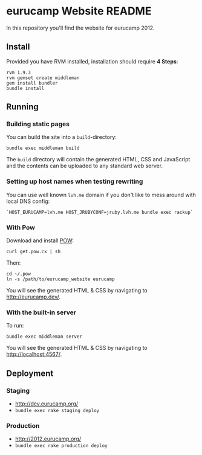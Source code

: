 eurucamp Website README
=======================

In this repository you'll find the website for eurucamp 2012.

Install
-------

Provided you have RVM installed, installation should require **4 Steps**:

    rvm 1.9.3
    rvm gemset create middleman
    gem install bundler
    bundle install

Running
-------

### Building static pages

You can build the site into a `build`-directory:

    bundle exec middleman build

The `build` directory will contain the generated HTML, CSS and JavaScript and
the contents can be uploaded to any standard web server.

### Setting up host names when testing rewriting

You can use well known `lvh.me` domain if you don't like to mess around with local DNS config:

    `HOST_EURUCAMP=lvh.me HOST_JRUBYCONF=jruby.lvh.me bundle exec rackup`

### With Pow

Download and install [POW](http://pow.cx/):

    curl get.pow.cx | sh

Then:

    cd ~/.pow
    ln -s /path/to/eurucamp_website eurucamp

You will see the generated HTML & CSS by navigating to <http://eurucamp.dev/>.

### With the built-in server

To run:

    bundle exec middleman server

You will see the generated HTML & CSS by navigating to <http://localhost:4567/>.

Deployment
----------

### Staging

* <http://dev.eurucamp.org/>
* `bundle exec rake staging deploy`

### Production

* <http://2012.eurucamp.org/>
* `bundle exec rake production deploy`
